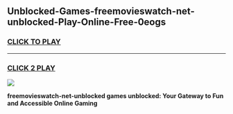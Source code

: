 
## Unblocked-Games-freemovieswatch-net-unblocked-Play-Online-Free-0eogs
<h3>
<a href="https://premium76.site?title=freemovieswatch-net-unblocked&ref=26A">CLICK TO PLAY</a></h3>
<hr>

<h3>
<a href="https://premium76.site?title=freemovieswatch-net-unblocked&ref=26A">CLICK 2 PLAY</a>
  
</h3>

<a href="https://premium76.site?title=freemovieswatch-net-unblocked&ref=26A"><img src="https://clearcache.store/games.png"></a>


**freemovieswatch-net-unblocked games unblocked: Your Gateway to Fun and Accessible Online Gaming**
